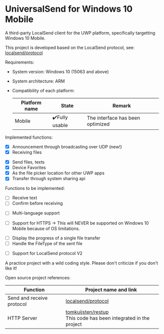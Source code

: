 # UniversalSend for Windows 10 Mobile

A third-party LocalSend client for the UWP platform, specifically targetting Windows 10 Mobile.

This project is developed based on the LocalSend protocol, see: [localsend/protocol](https://github.com/localsend/protocol)

Requirements:

- System version: Windows 10 (15063 and above)

- System architecture: ARM

- Compatibility of each platform:
  
  | Platform name       | State             | Remark                                     |
  | ------------------- | ----------------- | ------------------------------------------ |
  | Mobile              | ✔️Fully usable   | The interface has been optimized            |

Implemented functions:

* [x] Announcement through broadcasting over UDP (new!)
* [x] Receiving files
- [x] Send files, texts
- [x] Device Favorites
- [x] As the file picker location for other UWP apps
- [x] Transfer through system sharing api

Functions to be implemented:

* [ ] Receive text
* [ ] Confirm before receiving
- [ ] Multi-language support
* [ ] Support for HTTPS -> This will NEVER be supported on Windows 10 Mobile because of OS limitations.
- [ ] Display the progress of a single file transfer
- [ ] Handle the FileType of the sent file
* [ ] Support for LocalSend protocol V2

A practice project with a wild coding style. Please don't criticize if you don't like it!

Open source project references:

| Function      | Project name and link                                                                                           |
| ------- | --------------------------------------------------------------------------------------------------------------------- |
| Send and receive protocol    | [localsend/protocol](https://github.com/localsend/protocol)                                                           |
| HTTP Server | [tomkuijsten/restup](https://github.com/tomkuijsten/restup)<br>This code has been integrated in the project |
